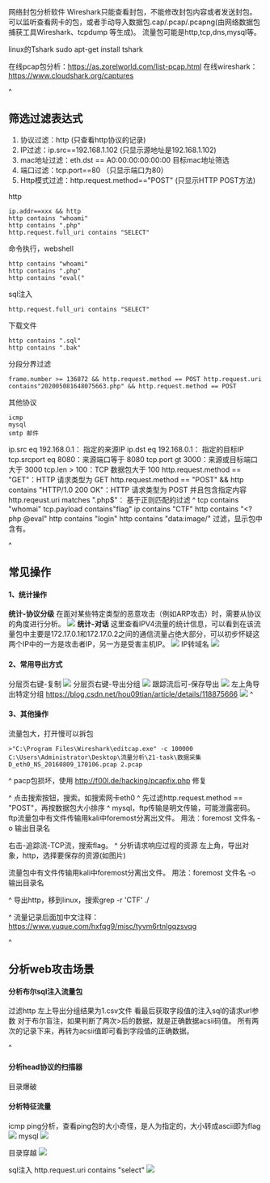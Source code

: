 网络封包分析软件
Wireshark只能查看封包，不能修改封包内容或者发送封包。
可以监听查看网卡的包，或者手动导入数据包.cap/.pcap/.pcapng(由网络数据包捕获工具Wireshark、tcpdump 等生成)。
流量包可能是http,tcp,dns,mysql等。

linux的Tshark
sudo apt-get install tshark

在线pcap包分析：<https://as.zorelworld.com/list-pcap.html>
在线wireshark：https://www.cloudshark.org/captures

^
## **筛选过滤表达式**
1. 协议过滤：http (只查看http协议的记录)
2. IP过滤：ip.src==192.168.1.102 (只显示源地址是192.168.1.102)
3. mac地址过滤：eth.dst == A0:00:00:00:00:00 目标mac地址筛选 
4. 端口过滤：tcp.port==80 （只显示端口为80）
5. Http模式过滤：http.request.method=="POST" (只显示HTTP POST方法) 

http
```
ip.addr==xxx && http
http contains "whoami"
http contains ".php"
http.request.full_uri contains "SELECT"
```
命令执行，webshell
```
http contains "whoami"
http contains ".php"
http contains "eval("
```
sql注入
```
http.request.full_uri contains "SELECT"
```
下载文件
```
http contains ".sql"
http contains ".bak"
```
分段分界过滤
```
frame.number >= 136872 && http.request.method == POST http.request.uri contains"202005081648075663.php" && http.request.method == POST
```
其他协议
```
icmp
mysql
smtp 邮件
```
ip.src eq 192.168.0.1： 指定的来源IP
ip.dst eq 192.168.0.1： 指定的目标IP 
tcp.srcport eq 8080：来源端口等于 8080
tcp.port gt 3000：来源或目标端口大于 3000 
tcp.len > 100：TCP 数据包大于 100 
http.request.method == "GET"：HTTP 请求类型为 GET 
http.request.method == "POST" && http contains "HTTP/1.0 200 OK"：HTTP 请求类型为 POST 并且包含指定内容
http.reqeust.uri matches ".php$"： 基于正则匹配的过滤
^
tcp contains "whomai"
tcp.payload contains"flag"
ip contains "CTF"
http contains "<?php @eval"
http contains "login"
http contains "data:image/"
过滤，显示包中含有。


^
## **常见操作**
#### **1、统计操作**
**统计-协议分级**
在面对某些特定类型的恶意攻击（例如ARP攻击）时，需要从协议的角度进行分析。
![](.topwrite/assets/image_1729043664736.png)
**统计-对话**
这里查看IPV4流量的统计信息，可以看到在该流量包中主要是172.17.0.1和172.17.0.2之间的通信流量占绝大部分，可以初步怀疑这两个IP中的一方是攻击者IP，另一方是受害主机IP。
![](.topwrite/assets/image_1729042592994.png)
IP转域名
![](.topwrite/assets/image_1729044053724.png)

#### **2、常用导出方式**
分层页右键-复制
![](.topwrite/assets/image_1729043720157.png)
分层页右键-导出分组
![](.topwrite/assets/image_1729043757390.png)
跟踪流后可-保存导出
![](.topwrite/assets/image_1729043883235.png)
左上角导出特定分组
<https://blog.csdn.net/hou09tian/article/details/118875666>
![](.topwrite/assets/image_1729044316506.png)
^
#### **3、其他操作**
流量包大，打开慢可以拆包
```
>"C:\Program Files\Wireshark\editcap.exe" -c 100000 C:\Users\Administrator\Desktop\流量分析\21-task\数据采集D_eth0_NS_20160809_170106.pcap 2.pcap
```


^
pacp包损坏，使用 http://f00l.de/hacking/pcapfix.php 修复

^
点击搜索按钮，搜索。如搜索网卡eth0
^
先过滤http.request.method == "POST"，再按数据包大小排序
^
mysql，ftp传输是明文传输，可能泄露密码。
ftp流量包中有文件传输用kali中foremost分离出文件。
用法：foremost 文件名 -o 输出目录名


右击-追踪流-TCP流，搜索flag。
^
分析请求响应过程的资源
左上角，导出对象，http，选择要保存的资源(如图片)

流量包中有文件传输用kali中foremost分离出文件。
用法：foremost 文件名 -o 输出目录名

^
导出http，移到linux，搜索grep -r 'CTF' ./

^
流量记录后面加中文注释：
<https://www.yuque.com/hxfqg9/misc/tyvm6rtnlgqzsvqg>










^
## **分析web攻击场景**
#### **分析布尔sql注入流量包**
过滤http
左上导出分组结果为1.csv文件
看最后获取字段值的注入sql的请求url参数
对于布尔盲注，如果判断了两次>后的数据，就是正确数据acsii码值。
所有两次的记录下来，再转为acsii值即可看到字段值的正确数据。


^
#### **分析head协议的扫描器**
目录爆破

#### **分析特征流量**
icmp
ping分析，查看ping包的大小奇怪，是人为指定的，大小转成ascii即为flag
![](.topwrite/assets/image_1729044694438.png)
mysql
![](.topwrite/assets/image_1729044515690.png)

目录穿越
![](.topwrite/assets/image_1729044580893.png)

sql注入
http.request.uri contains "select"
![](.topwrite/assets/image_1729044627557.png)